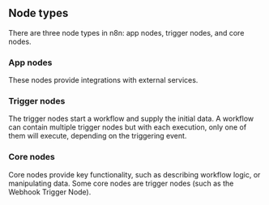## Node types

There are three node types in n8n: app nodes, trigger nodes, and core nodes.

### App nodes

These nodes provide integrations with external services.

### Trigger nodes

The trigger nodes start a workflow and supply the initial data. A workflow can contain multiple trigger nodes but with each execution, only one of them will execute, depending on the triggering event.

### Core nodes

Core nodes provide key functionality, such as describing workflow logic, or manipulating data. Some core nodes are trigger nodes (such as the Webhook Trigger Node).
